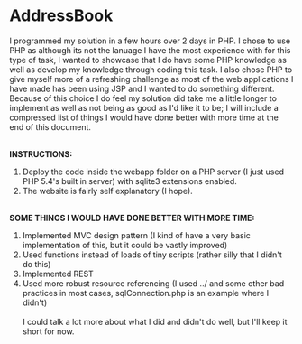 # AddressBook
I programmed my solution in a few hours over 2 days in PHP. I chose to use PHP as although its not the lanuage I have the most experience with for this type of task, I wanted to showcase that I do have some PHP knowledge as well as develop my knowledge through coding this task. I also chose PHP to give myself more of a refreshing challenge as most of the web applications I have made has been using JSP and I wanted to do something different. Because of this choice I do feel my solution did take me a little longer to implement as well as not being as good as I'd like it to be; I will include a compressed list of things I would have done better with more time at the end of this document.<br/><br/> 

<b>INSTRUCTIONS:</b><br/>
1. Deploy the code inside the webapp folder on a PHP server (I just used PHP 5.4's built in server) with sqlite3 extensions enabled.<br/>
2. The website is fairly self explanatory (I hope).<br/><br/>

<b>SOME THINGS I WOULD HAVE DONE BETTER WITH MORE TIME:</b><br/>
1. Implemented MVC design pattern (I kind of have a very basic implementation of this, but it could be vastly improved)<br/>
2. Used functions instead of loads of tiny scripts (rather silly that I didn't do this)<br/>
3. Implemented REST<br/>
4. Used more robust resource referencing (I used ../ and some other bad practices in most cases, sqlConnection.php is an example where I didn't)<br/><br/>
I could talk a lot more about what I did and didn't do well, but I'll keep it short for now.

